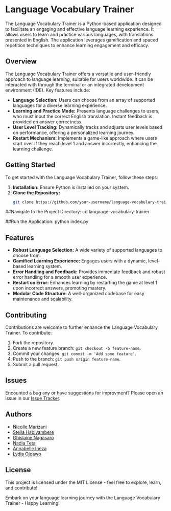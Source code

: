 # Language Vocabulary Trainer

The Language Vocabulary Trainer is a Python-based application designed to facilitate an engaging and effective language learning experience. It allows users to learn and practice various languages, with translations presented in English. The application leverages gamification and spaced repetition techniques to enhance learning engagement and efficacy.

## Overview

The Language Vocabulary Trainer offers a versatile and user-friendly approach to language learning, suitable for users worldwide. It can be interacted with through the terminal or an integrated development environment (IDE). Key features include:

- **Language Selection:** Users can choose from an array of supported languages for a diverse learning experience.
- **Learning and Practice Mode:** Presents language challenges to users, who must input the correct English translation. Instant feedback is provided on answer correctness.
- **User Level Tracking:** Dynamically tracks and adjusts user levels based on performance, offering a personalized learning journey.
- **Restart Mechanism:** Implements a game-like approach where users start over if they reach level 1 and answer incorrectly, enhancing the learning challenge.

## Getting Started

To get started with the Language Vocabulary Trainer, follow these steps:

1. **Installation:** Ensure Python is installed on your system.
2. **Clone the Repository:**
   ```bash
   git clone https://github.com/your-username/language-vocabulary-trainer.git

##Navigate to the Project Directory:
cd language-vocabulary-trainer

##Run the Application:
python index.py

## Features

- **Robust Language Selection:** A wide variety of supported languages to choose from.
- **Gamified Learning Experience:** Engages users with a dynamic, level-based learning system.
- **Error Handling and Feedback:** Provides immediate feedback and robust error handling for a smooth user experience.
- **Restart on Error:** Enhances learning by restarting the game at level 1 upon incorrect answers, promoting mastery.
- **Modular Code Structure:** A well-organized codebase for easy maintenance and scalability.

## Contributing

Contributions are welcome to further enhance the Language Vocabulary Trainer. To contribute:

1. Fork the repository.
2. Create a new feature branch: `git checkout -b feature-name`.
3. Commit your changes: `git commit -m 'Add some feature'`.
4. Push to the branch: `git push origin feature-name`.
5. Submit a pull request.

## Issues

Encounted a bug any or have suggestions for improvment? Please open an issue in our [Issue Tracker](https://github.com/your-username/language-vocabulary-trainer/issues).

## Authors

- [Nicolle Marizani](https://github.com/nmarizani)
- [Stella Habiyambere](https://github.com/Stella-Remember)
- [Ghislaine Nagasaro](https://github.com/Ghyghi)
- [Nadia Teta](https://github.com/NadiaTeta)
- [Annabelle Ineza](https://github.com/aineza2)
- [Lydia Ojoawo](https://github.com/Lydia02)

## License

This project is licensed under the MIT License - feel free to explore, learn, and contribute!

Embark on your language learning journey with the Language Vocabulary Trainer - Happy Learning!
